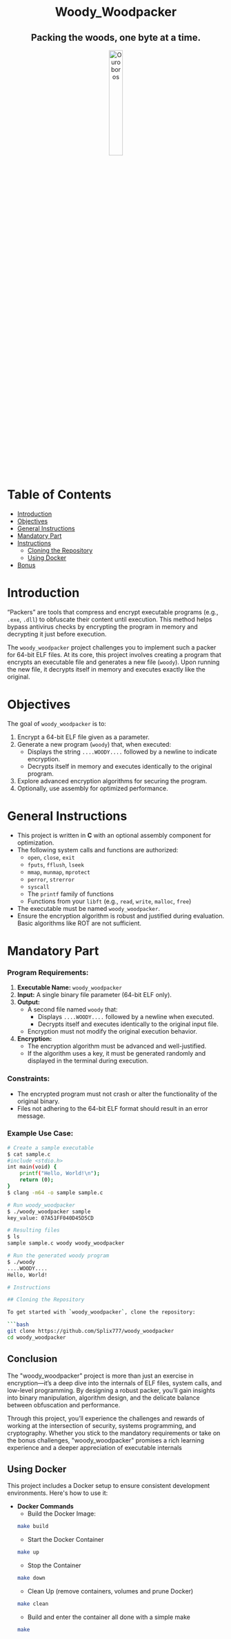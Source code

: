 <h1 align="center">Woody_Woodpacker</h1>
<h2 align="center">Packing the woods, one byte at a time.</h2>

<div align="center">
<img src="docs/readme_images/woodpecker_elf.png" alt="Ouroboros" width="25%">
</div>

# Table of Contents
- [Introduction](#introduction)
- [Objectives](#objectives)
- [General Instructions](#general-instructions)
- [Mandatory Part](#mandatory-part)
- [Instructions](#instructions)
  - [Cloning the Repository](#cloning-the-repository)
  - [Using Docker](#using-docker)
- [Bonus](#bonus)

# Introduction

“Packers” are tools that compress and encrypt executable programs (e.g., `.exe`, `.dll`) to obfuscate their content until execution. This method helps bypass antivirus checks by encrypting the program in memory and decrypting it just before execution.

The `woody_woodpacker` project challenges you to implement such a packer for 64-bit ELF files. At its core, this project involves creating a program that encrypts an executable file and generates a new file (`woody`). Upon running the new file, it decrypts itself in memory and executes exactly like the original.

# Objectives

The goal of `woody_woodpacker` is to:
1. Encrypt a 64-bit ELF file given as a parameter.
2. Generate a new program (`woody`) that, when executed:
   - Displays the string `....WOODY....` followed by a newline to indicate encryption.
   - Decrypts itself in memory and executes identically to the original program.
3. Explore advanced encryption algorithms for securing the program.
4. Optionally, use assembly for optimized performance.

# General Instructions

- This project is written in **C** with an optional assembly component for optimization.
- The following system calls and functions are authorized:
  - `open`, `close`, `exit`
  - `fputs`, `fflush`, `lseek`
  - `mmap`, `munmap`, `mprotect`
  - `perror`, `strerror`
  - `syscall`
  - The `printf` family of functions
  - Functions from your `libft` (e.g., `read`, `write`, `malloc`, `free`)
- The executable must be named `woody_woodpacker`.
- Ensure the encryption algorithm is robust and justified during evaluation. Basic algorithms like ROT are not sufficient.

# Mandatory Part

### Program Requirements:
1. **Executable Name:** `woody_woodpacker`
2. **Input:** A single binary file parameter (64-bit ELF only).
3. **Output:**
   - A second file named `woody` that:
     - Displays `....WOODY....` followed by a newline when executed.
     - Decrypts itself and executes identically to the original input file.
   - Encryption must not modify the original execution behavior.
4. **Encryption:**
   - The encryption algorithm must be advanced and well-justified.
   - If the algorithm uses a key, it must be generated randomly and displayed in the terminal during execution.

### Constraints:
- The encrypted program must not crash or alter the functionality of the original binary.
- Files not adhering to the 64-bit ELF format should result in an error message.

### Example Use Case:

```bash
# Create a sample executable
$ cat sample.c
#include <stdio.h>
int main(void) {
    printf("Hello, World!\n");
    return (0);
}
$ clang -m64 -o sample sample.c

# Run woody_woodpacker
$ ./woody_woodpacker sample
key_value: 07A51FF040D45D5CD

# Resulting files
$ ls
sample sample.c woody woody_woodpacker

# Run the generated woody program
$ ./woody
....WOODY....
Hello, World!

# Instructions

## Cloning the Repository

To get started with `woody_woodpacker`, clone the repository:

```bash
git clone https://github.com/Splix777/woody_woodpacker
cd woody_woodpacker
```

## Conclusion
The "woody_woodpacker" project is more than just an exercise in encryption—it’s a deep dive into the internals of ELF files, system calls, and low-level programming. By designing a robust packer, you’ll gain insights into binary manipulation, algorithm design, and the delicate balance between obfuscation and performance.

Through this project, you’ll experience the challenges and rewards of working at the intersection of security, systems programming, and cryptography. Whether you stick to the mandatory requirements or take on the bonus challenges, "woody_woodpacker" promises a rich learning experience and a deeper appreciation of executable internals

## Using Docker
This project includes a Docker setup to ensure consistent development environments. Here's how to use it:

- **Docker Commands**
    - Build the Docker Image:
    ```bash
    make build
    ```
    - Start the Docker Container
    ```bash
    make up
    ```
    - Stop the Container
    ```bash
    make down
    ```
    - Clean Up (remove containers, volumes and prune Docker)
    ```bash
    make clean
    ```
    - Build and enter the container all done with a simple make
    ```bash
    make
    ```